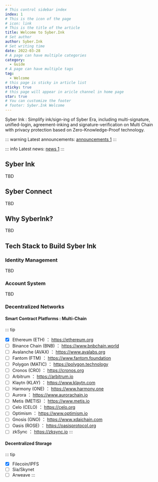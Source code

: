 ```yaml
---
# This control sidebar index
index: 1
# This is the icon of the page
# icon: link
# This is the title of the article
title: Welcome to Syber.Ink
# Set author
author: Syber.Ink
# Set writing time
date: 2022-03-28
# A page can have multiple categories
category:
  - Guide
# A page can have multiple tags
tag: 
  - Welcome
# this page is sticky in article list
sticky: true
# this page will appear in aricle channel in home page
star: true
# You can customize the footer
# footer: Syber.Ink Welcome
---
```


Syber Ink : Simplify ink/sign-ing of Syber Era, including multi-signature, unified-login, agreement-inking and signature-verification on Multi Chain with privacy protection based on Zero-Knowledge-Proof technology.

<!-- more -->
::: warning
Latest announcements: [announcements 1](/info/announcements/article1)
:::

::: info
Latest news: [news 1](/info/news/article1)
:::

## Syber Ink
TBD

## Syber Connect
TBD

## Why SyberInk?
TBD

## Tech Stack to Build Syber Ink
### Identity Management
TBD

### Account System
TBD

### Decentralized Networks

#### Smart Contract Platforms : Multi-Chain
::: tip
- [x] Ethereum (ETH) ： https://ethereum.org
- [ ] Binance Chain (BNB) ： https://www.bnbchain.world
- [ ] Avalanche (AVAX) ： https://www.avalabs.org
- [ ] Fantom (FTM) ： https://www.fantom.foundation
- [ ] Polygon (MATIC) ： https://polygon.technology
- [ ] Cronos (CRO) ： https://cronos.org
- [ ] Arbitrum ： https://arbitrum.io
- [ ] Klaytn (KLAY) ： https://www.klaytn.com
- [ ] Harmony (ONE) ： https://www.harmony.one
- [ ] Aurora ： https://www.aurorachain.io
- [ ] Metis (METIS) ： https://www.metis.io
- [ ] Celo (CELO) ： https://celo.org
- [ ] Optimism ： https://www.optimism.io
- [ ] Gnosis (GNO) ： https://www.xdaichain.com
- [ ] Oasis (ROSE) ： https://oasisprotocol.org
- [ ] zkSync ： https://zksync.io
:::

#### Decentralized Storage
::: tip
- [x] Filecoin/IPFS
- [ ] Sia/Skynet
- [ ] Arweave
:::